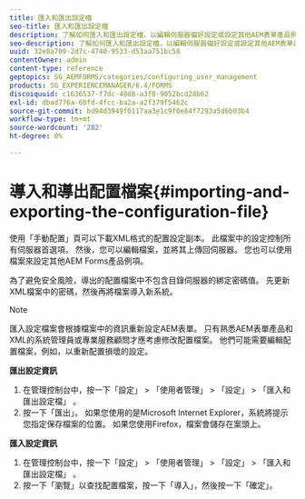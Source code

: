 ```yaml
---
title: 匯入和匯出設定檔
seo-title: 匯入和匯出設定檔
description: 了解如何匯入和匯出設定檔，以編輯伺服器偏好設定或設定其他AEM表單產品例項。
seo-description: 了解如何匯入和匯出設定檔，以編輯伺服器偏好設定或設定其他AEM表單產品例項。
uuid: 32e8a709-2d7c-4740-9533-d53aa751bc58
contentOwner: admin
content-type: reference
geptopics: SG_AEMFORMS/categories/configuring_user_management
products: SG_EXPERIENCEMANAGER/6.4/FORMS
discoiquuid: c1636537-f7dc-48d8-a3f0-9052bcd28b62
exl-id: dbad776a-60fd-4fcc-ba2a-a2f379f5462c
source-git-commit: bd94d3949f0117aa3e1c9f0e84f7293a5d6b03b4
workflow-type: tm+mt
source-wordcount: '282'
ht-degree: 0%

---
```


# 導入和導出配置檔案{#importing-and-exporting-the-configuration-file}

使用「手動配置」頁可以下載XML格式的配置設定副本。 此檔案中的設定控制所有伺服器首選項。 然後，您可以編輯檔案，並將其上傳回伺服器。 您也可以使用檔案來設定其他AEM Forms產品例項。

為了避免安全風險，導出的配置檔案中不包含目錄伺服器的綁定密碼值。 先更新XML檔案中的密碼，然後再將檔案導入新系統。

>[!NOTE]
>
>匯入設定檔案會根據檔案中的資訊重新設定AEM表單。 只有熟悉AEM表單產品和XML的系統管理員或專業服務顧問才應考慮修改配置檔案。 他們可能需要編輯配置檔案，例如，以重新配置損壞的設定。

**匯出設定資訊**

1. 在管理控制台中，按一下「設定」 > 「使用者管理」 > 「設定」 > 「匯入和匯出設定檔」 。
1. 按一下「匯出」。 如果您使用的是Microsoft Internet Explorer，系統將提示您指定保存檔案的位置。 如果您使用Firefox，檔案會儲存在案頭上。

**匯入設定資訊**

1. 在管理控制台中，按一下「設定」 > 「使用者管理」 > 「設定」 > 「匯入和匯出設定檔」 。
1. 按一下「瀏覽」以查找配置檔案，按一下「導入」，然後按一下「確定」。
